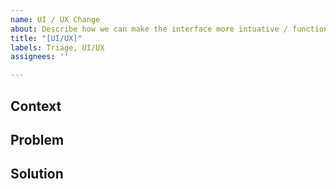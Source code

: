 ```yaml
---
name: UI / UX Change
about: Describe how we can make the interface more intuative / functional
title: "[UI/UX]"
labels: Triage, UI/UX
assignees: ''

---
```


## Context

## Problem

## Solution
